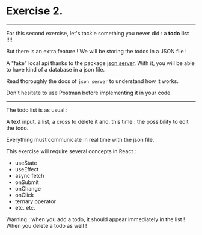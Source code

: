 # Exercise 2.

---

For this second exercise, let's tackle something you never did : a **todo list** !!!!

But there is an extra feature ! We will be storing the todos in a JSON file !

A "fake" local api thanks to the package [json server](https://www.npmjs.com/package/json-server). With it, you will be able to have kind of a database in a json file.

Read thoroughly the docs of `json server` to understand how it works.

Don't hesitate to use Postman before implementing it in your code.

---

The todo list is as usual :

A text input, a list, a cross to delete it and, this time : the possibility to edit the todo.

Everything must communicate in real time with the json file.

This exercise will require several concepts in React :

- useState
- useEffect
- async fetch
- onSubmit
- onChange
- onClick
- ternary operator
- etc. etc.

Warning : when you add a todo, it should appear immediately in the list ! When you delete a todo as well !
